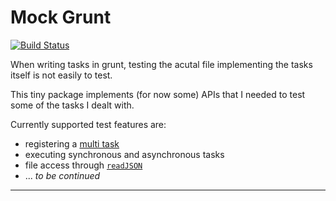 Mock Grunt
==========

[![Build Status](https://travis-ci.org/makii42/mock-grunt.svg?branch=master)](https://travis-ci.org/makii42/mock-grunt/)

When writing tasks in grunt, testing the acutal file implementing the tasks itself is not easily
to test.

This tiny package implements (for now some) APIs that I needed to test some of the tasks I
dealt with.

Currently supported test features are:

- registering a [multi task][multiTask]
- executing synchronous and asynchronous tasks
- file access through [`readJSON`][readJSON]
- ... *to be continued*


---
[multiTask]: http://gruntjs.com/api/grunt#grunt.registermultitask
[readJSON]: http://gruntjs.com/api/grunt.file#grunt.file.readjson
